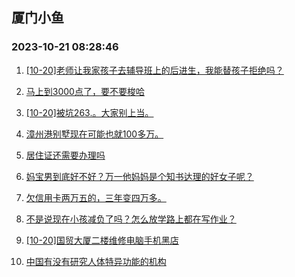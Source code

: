 ## 厦门小鱼 
### 2023-10-21 08:28:46

1. [[10-20]老师让我家孩子去辅导班上的后进生，我能替孩子拒绝吗？](http://bbs.xmfish.com/read-htm-tid-18091987.html)

2. [马上到3000点了，要不要梭哈](http://bbs.xmfish.com/read-htm-tid-18091988.html)

3. [[10-20]被坑263.。大家别上当。](http://bbs.xmfish.com/read-htm-tid-18092077.html)

4. [漳州港别墅现在可能也就100多万。](http://bbs.xmfish.com/read-htm-tid-18092119.html)

5. [居住证还需要办理吗](http://bbs.xmfish.com/read-htm-tid-18092203.html)

6. [妈宝男到底好不好？万一他妈妈是个知书达理的好女子呢？](http://bbs.xmfish.com/read-htm-tid-18091963.html)

7. [欠信用卡两万五的，三年变四万多。](http://bbs.xmfish.com/read-htm-tid-18092223.html)

8. [不是说现在小孩减负了吗？怎么放学路上都在写作业？](http://bbs.xmfish.com/read-htm-tid-18092230.html)

9. [[10-20]国贸大厦二楼维修电脑手机黑店](http://bbs.xmfish.com/read-htm-tid-18092037.html)

10. [中国有没有研究人体特异功能的机构](http://bbs.xmfish.com/read-htm-tid-18092082.html)

